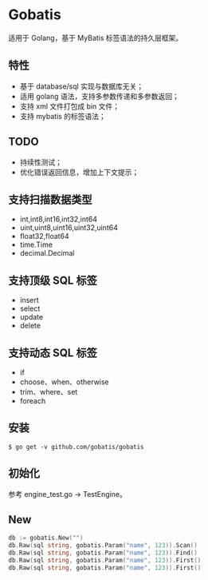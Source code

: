 # Gobatis

适用于 Golang，基于 MyBatis 标签语法的持久层框架。

## 特性

- 基于 database/sql 实现与数据库无关；
- 适用 golang 语法，支持多参数传递和多参数返回；
- 支持 xml 文件打包成 bin 文件；
- 支持 mybatis 的标签语法；

## TODO

- 持续性测试；
- 优化错误返回信息，增加上下文提示；

## 支持扫描数据类型

- int,int8,int16,int32,int64
- uint,uint8,uint16,uint32,uint64
- float32,float64
- time.Time
- decimal.Decimal

## 支持顶级 SQL 标签

- insert
- select
- update
- delete

## 支持动态 SQL 标签

- if
- choose、when、otherwise
- trim、where、set
- foreach

## 安装

```
$ go get -v github.com/gobatis/gobatis
```

## 初始化

参考 engine_test.go -> TestEngine。

## New

```go
db := gobatis.New("")
db.Raw(sql string, gobatis.Param("name", 123)).Scan()
db.Raw(sql string, gobatis.Param("name", 123)).Find()
db.Raw(sql string, gobatis.Param("name", 123)).First()
db.Raw(sql string, gobatis.Param("name", 123)).First()
```